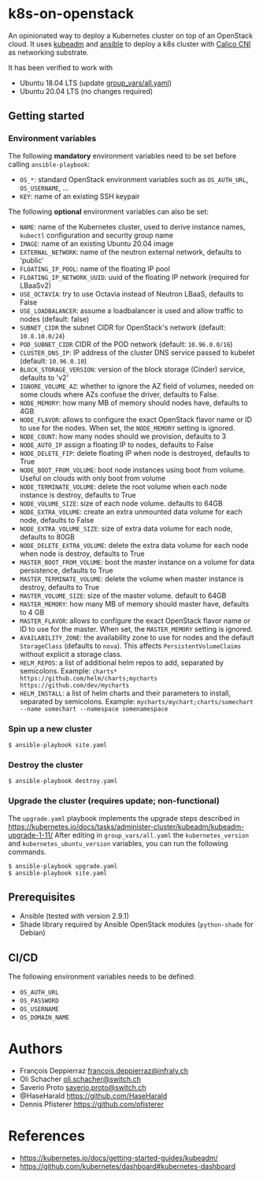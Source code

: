 # k8s-on-openstack

An opinionated way to deploy a Kubernetes cluster on top of an OpenStack cloud. It uses [kubeadm](https://kubernetes.io/docs/setup/production-environment/tools/kubeadm/create-cluster-kubeadm/) and [ansible](https://www.ansible.com/) to deploy a k8s cluster with [Calico CNI](https://github.com/projectcalico/cni-plugin) as networking substrate.

It has been verified to work with
- Ubuntu 18.04 LTS (update [group_vars/all.yaml](group_vars/all.yaml)) 
- Ubuntu 20.04 LTS (no changes required)

## Getting started

### Environment variables

The following **mandatory** environment variables need to be set before calling `ansible-playbook`:

* `OS_*`: standard OpenStack environment variables such as `OS_AUTH_URL`, `OS_USERNAME`, ...
* `KEY`: name of an existing SSH keypair

The following **optional** environment variables can also be set:

* `NAME`: name of the Kubernetes cluster, used to derive instance names, `kubectl` configuration and security group name
* `IMAGE`: name of an existing Ubuntu 20.04 image
* `EXTERNAL_NETWORK`: name of the neutron external network, defaults to 'public'
* `FLOATING_IP_POOL`: name of the floating IP pool
* `FLOATING_IP_NETWORK_UUID`: uuid of the floating IP network (required for LBaaSv2)
* `USE_OCTAVIA`: try to use Octavia instead of Neutron LBaaS, defaults to False
* `USE_LOADBALANCER`: assume a loadbalancer is used and allow traffic to nodes (default: false)
* `SUBNET_CIDR` the subnet CIDR for OpenStack's network (default: `10.8.10.0/24`)
* `POD_SUBNET_CIDR` CIDR of the POD network (default: `10.96.0.0/16`)
* `CLUSTER_DNS_IP`: IP address of the cluster DNS service passed to kubelet (default: `10.96.0.10`)
* `BLOCK_STORAGE_VERSION`: version of the block storage (Cinder) service, defaults to 'v2'
* `IGNORE_VOLUME_AZ`: whether to ignore the AZ field of volumes, needed on some clouds where AZs confuse the driver, defaults to False.
* `NODE_MEMORY`: how many MB of memory should nodes have, defaults to 4GB
* `NODE_FLAVOR`: allows to configure the exact OpenStack flavor name or ID to use for the nodes. When set, the `NODE_MEMORY` setting is ignored.
* `NODE_COUNT`: how many nodes should we provision, defaults to 3
* `NODE_AUTO_IP` assign a floating IP to nodes, defaults to False
* `NODE_DELETE_FIP`: delete floating IP when node is destroyed, defaults to True
* `NODE_BOOT_FROM_VOLUME`: boot node instances using boot from volume. Useful on clouds with only boot from volume
* `NODE_TERMINATE_VOLUME`: delete the root volume when each node instance is destroy, defaults to True
* `NODE_VOLUME_SIZE`: size of each node volume. defaults to 64GB
* `NODE_EXTRA_VOLUME`: create an extra unmounted data volume for each node, defaults to False
* `NODE_EXTRA_VOLUME_SIZE`: size of extra data volume for each node, defaults to 80GB
* `NODE_DELETE_EXTRA_VOLUME`: delete the extra data volume for each node when node is destroy, defaults to True
* `MASTER_BOOT_FROM_VOLUME`: boot the master instance on a volume for data persistence, defaults to True
* `MASTER_TERMINATE_VOLUME`: delete the volume when master instance is destroy, defaults to True
* `MASTER_VOLUME_SIZE`: size of the master volume. default to 64GB
* `MASTER_MEMORY`: how many MB of memory should master have, defaults to 4 GB
* `MASTER_FLAVOR`: allows to configure the exact OpenStack flavor name or ID to use for the master. When set, the `MASTER_MEMORY` setting is ignored.
* `AVAILABILITY_ZONE`: the availability zone to use for nodes and the default `StorageClass` (defaults to `nova`). This affects `PersistentVolumeClaims` without explicit a storage class.
* `HELM_REPOS`: a list of additional helm repos to add, separated by semicolons. Example: `charts* https://github.com/helm/charts;mycharts https://github.com/dev/mycharts`
* `HELM_INSTALL`: a list of helm charts and their parameters to install, separated by semicolons. Example: `mycharts/mychart;charts/somechart --name somechart --namespace somenamespace`

### Spin up a new cluster

```console
$ ansible-playbook site.yaml
```

### Destroy the cluster

```console
$ ansible-playbook destroy.yaml
```

### Upgrade the cluster (requires update; non-functional)

The `upgrade.yaml` playbook implements the upgrade steps described in https://kubernetes.io/docs/tasks/administer-cluster/kubeadm/kubeadm-upgrade-1-11/
After editing in `group_vars/all.yaml` the `kubernetes_version` and `kubernetes_ubuntu_version` variables, you can run the following commands.

```console
$ ansible-playbook upgrade.yaml
$ ansible-playbook site.yaml
```

## Prerequisites

* Ansible (tested with version 2.9.1)
* Shade library required by Ansible OpenStack modules (`python-shade` for Debian)

## CI/CD

The following environment variables needs to be defined:

* `OS_AUTH_URL`
* `OS_PASSWORD`
* `OS_USERNAME`
* `OS_DOMAIN_NAME`

# Authors

* François Deppierraz <francois.deppierraz@infraly.ch>
* Oli Schacher <oli.schacher@switch.ch>
* Saverio Proto <saverio.proto@switch.ch>
* @HaseHarald <https://github.com/HaseHarald>
* Dennis Pfisterer <https://github.com/pfisterer>

# References

* https://kubernetes.io/docs/getting-started-guides/kubeadm/
* https://github.com/kubernetes/dashboard#kubernetes-dashboard
